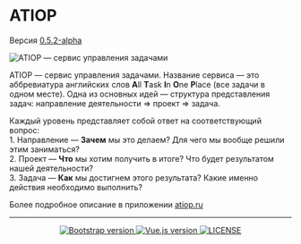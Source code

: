 # ATIOP
Версия [0.5.2-alpha](https://github.com/mccrush/atiop/releases)

<img src="https://repository-images.githubusercontent.com/201769959/42f52b00-ff33-11ea-929d-76fccf26bcf9" alt="ATIOP — сервис управления задачами">



<p>
      ATIOP — сервис управления задачами. Название сервиса — это аббревиатура
      английских слов
      <strong>A</strong>ll <strong>T</strong>ask <strong>I</strong>n
      <strong>O</strong>ne <strong>P</strong>lace (все задачи в одном месте).
      Одна из основных идей — структура представления задач: направление
      деятельности &Rightarrow; проект &Rightarrow; задача.
    </p>
    <p>
      Каждый уровень представляет собой ответ на соответствующий вопрос:
      <br />1. Направление — <strong>Зачем</strong> мы это делаем? Для чего мы
      вообще решили этим заниматься? <br />2. Проект — <strong>Что</strong> мы
      хотим получить в итоге? Что будет результатом нашей деятельности? <br />3.
      Задача — <strong>Как</strong> мы достигнем этого результата? Какие именно
      действия необходимо выполнить?
    </p>

Более подробное описание в приложении <a href="https://atiop.ru/about" target="_blank" title="Перейти в приложение">atiop.ru</a>
<hr>
<p align="center">
   <a href="https://v5.getbootstrap.com/">
    <img src="https://flat.badgen.net/badge/bootstrap/5.0.0-alpha2/7952B3" alt="Bootstrap version" target="_blank">
  </a>
  <a href="https://v3.vuejs.org/">
    <img src="https://flat.badgen.net/badge/vue.js/3.0.0/41B883" alt="Vue.js version" target="_blank">
  </a>
  <a href="https://github.com/mccrush/atiop/blob/master/LICENSE">
    <img src="https://flat.badgen.net/github/license/micromatch/micromatch" alt="LICENSE" target="_blank">
  </a>
</p>
